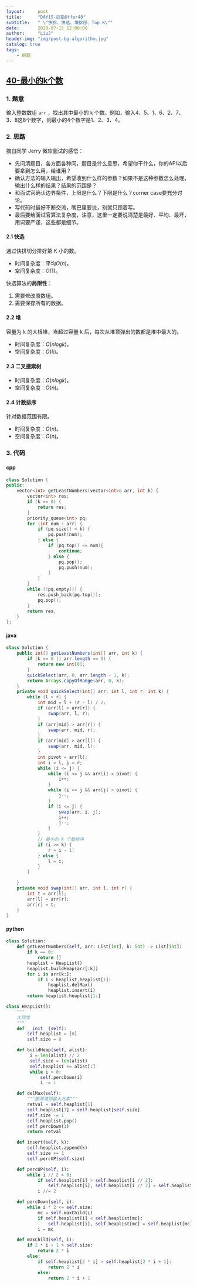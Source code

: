 ```yaml
---
layout:     post
title:      "DAY15-剑指Offer40"
subtitle:   " \"快排、快选、堆排序、Top K\""
date:       2020-07-15 12:00:00
author:     "LiuJ"
header-img: "img/post-bg-algorithm.jpg"
catalog: true
tags:
    - 刷题
---
```


## [40-最小的k个数](https://leetcode-cn.com/problems/zui-xiao-de-kge-shu-lcof/)

### 1. 题意

输入整数数组 `arr` ，找出其中最小的 `k` 个数。例如，输入4、5、1、6、2、7、3、8这8个数字，则最小的4个数字是1、2、3、4。

### 2. 思路

摘自同学 Jerry 微软面试的感悟：

- 先问清题目，各方面各种问，题目是什么意思，希望你干什么，你的API以后要拿到怎么用，给谁用？
- 确认方法的输入输出，希望收到什么样的参数？如果不是这种参数怎么处理，输出什么样的结果？结果的范围是？
- 和面试官确认边界条件，上限是什么？下限是什么？corner case要充分讨论。
- 写代码时最好不断交流，嘴巴里要说，别就只顾着写。
- 最后要给面试官算法复杂度，注意，这里一定要说清楚是最好、平均、最坏，用词要严谨，这些都是细节。

#### 2.1 快选

通过快排切分排好第 K 小的数。

- 时间复杂度：平均$O(n)$。
- 空间复杂度：$O(1)$。

快选算法的**局限性**：

1. 需要修改原数组。
2. 需要保存所有的数据。

#### 2.2 堆

容量为 k 的大根堆，当超过容量 k 后，每次从堆顶弹出的数都是堆中最大的。

- 时间复杂度：$O(nlogk)$。
- 空间复杂度：$O(k)$。

#### 2.3 二叉搜索树

- 时间复杂度：$O(nlogk)$。
- 空间复杂度：$O(n)$。

#### 2.4 计数排序

针对数据范围有限。

- 时间复杂度：$O(n)$。
- 空间复杂度：$O(n)$。

### 3. 代码

#### cpp

```cpp
class Solution {
public:
    vector<int> getLeastNumbers(vector<int>& arr, int k) {
        vector<int> res;
        if (k == 0) {
            return res;
        }
        priority_queue<int> pq;
        for (int num : arr) {
            if (pq.size() < k) {
                pq.push(num);
            } else {
                if (pq.top() <= num){
                    continue;
                } else {
                    pq.pop();
                    pq.push(num);
                }
            }
        }
        while (!pq.empty()) {
            res.push_back(pq.top());
            pq.pop();
        }
        return res;
    }
};
```

#### java

```java
class Solution {
    public int[] getLeastNumbers(int[] arr, int k) {
        if (k == 0 || arr.length == 0) {
            return new int[0];
        }
        quickSelect(arr, 0, arr.length - 1, k);
        return Arrays.copyOfRange(arr, 0, k);
    }
    private void quickSelect(int[] arr, int l, int r, int k) {
        while (l < r) {
            int mid = l + (r - l) / 2;
            if (arr[l] > arr[r]) {
                swap(arr, l, r);
            }
            if (arr[mid] > arr[r]) {
                swap(arr, mid, r);
            }
            if (arr[mid] > arr[l]) {
                swap(arr, mid, l);
            }
            int pivot = arr[l];
            int i = l, j = r;
            while (i <= j) {
                while (i <= j && arr[i] < pivot) {
                    i++;
                }
                while (i <= j && arr[j] > pivot) {
                    j--;
                }
                if (i <= j) {
                    swap(arr, i, j);
                    i++;
                    j--;
                }
            }
            // 最小的 k 个数排序
            if (i >= k) {
                r = i - 1;
            } else {
                l = i;
            }
        }

    }
    private void swap(int[] arr, int l, int r) {
        int t = arr[l];
        arr[l] = arr[r];
        arr[r] = t;
    }
}
```

#### python

```python
class Solution:
    def getLeastNumbers(self, arr: List[int], k: int) -> List[int]:
        if k == 0:
            return []
        heaplist = HeapList()
        heaplist.buildHeap(arr[:k])
        for i in arr[k:]:
            if i < heaplist.heaplist[1]:
                heaplist.delMax()
                heaplist.insert(i)
        return heaplist.heaplist[1:]

class HeapList():
    """
    大顶堆
    """
    def __init__(self):
        self.heaplist = [0]
        self.size = 0

    def buildHeap(self, alist):
         i = len(alist) // 2
         self.size = len(alist)
         self.heaplist += alist[:]
         while i > 0:
             self.percDown(i)
             i -= 1

    def delMax(self):
        """删除堆顶最大元素"""
        retval = self.heaplist[1]
        self.heaplist[1] = self.heaplist[self.size]
        self.size -= 1
        self.heaplist.pop()
        self.percDown(1)
        return retval

    def insert(self, k):
        self.heaplist.append(k)
        self.size += 1
        self.percUP(self.size)

    def percUP(self, i):
        while i // 2 > 0:
            if self.heaplist[i] > self.heaplist[i // 2]:
                self.heaplist[i], self.heaplist[i // 2] = self.heaplist[i // 2], self.heaplist[i]
            i //= 2

    def percDown(self, i):
        while i * 2 <= self.size:
            mc = self.maxChild(i)
            if self.heaplist[i] < self.heaplist[mc]:
                self.heaplist[i], self.heaplist[mc] = self.heaplist[mc], self.heaplist[i]
            i = mc

    def maxChild(self, i):
        if 2 * i + 1 > self.size:
            return 2 * i
        else:
            if self.heaplist[2 * i] > self.heaplist[2 * i + 1]:
                return 2 * i
            else:
                return 2 * i + 1
```
